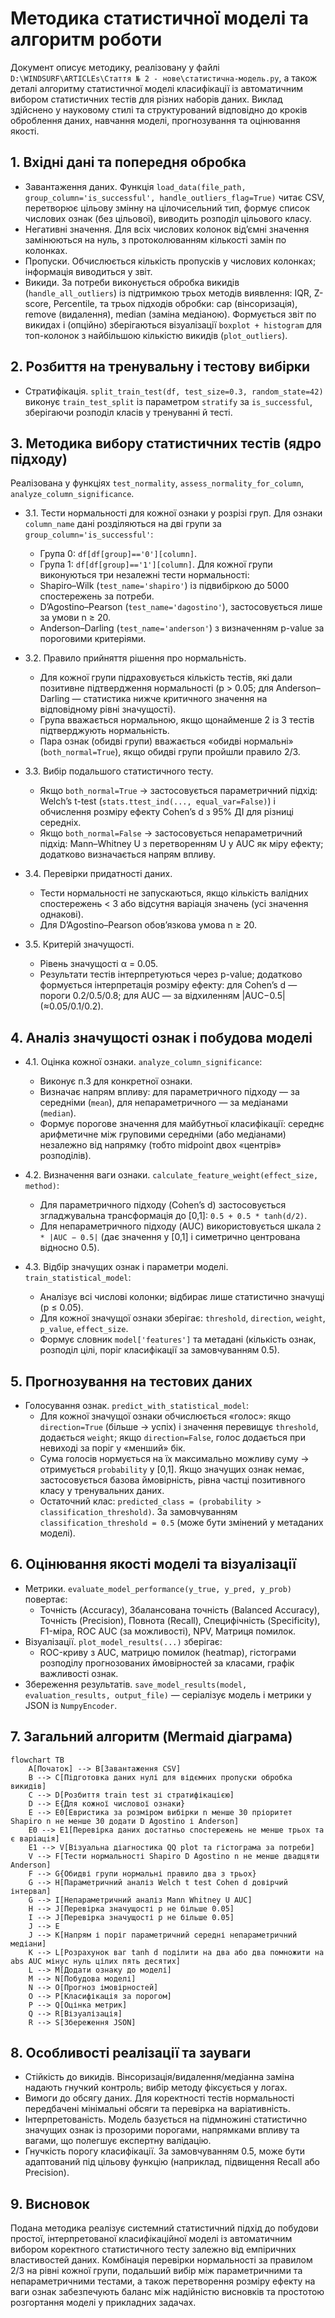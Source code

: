# Методика статистичної моделі та алгоритм роботи

Документ описує методику, реалізовану у файлі `D:\WINDSURF\ARTICLEs\Стаття № 2 - нове\статистична-модель.py`, а також деталі алгоритму статистичної моделі класифікації із автоматичним вибором статистичних тестів для різних наборів даних. Виклад здійснено у науковому стилі та структурований відповідно до кроків оброблення даних, навчання моделі, прогнозування та оцінювання якості.

## 1. Вхідні дані та попередня обробка

- Завантаження даних. Функція `load_data(file_path, group_column='is_successful', handle_outliers_flag=True)` читає CSV, перетворює цільову змінну на цілочисельний тип, формує список числових ознак (без цільової), виводить розподіл цільового класу.
- Негативні значення. Для всіх числових колонок від’ємні значення замінюються на нуль, з протоколюванням кількості замін по колонках.
- Пропуски. Обчислюється кількість пропусків у числових колонках; інформація виводиться у звіт.
- Викиди. За потреби виконується обробка викидів (`handle_all_outliers`) із підтримкою трьох методів виявлення: IQR, Z-score, Percentile, та трьох підходів обробки: cap (вінсоризація), remove (видалення), median (заміна медіаною). Формується звіт по викидах і (опційно) зберігаються візуалізації `boxplot + histogram` для топ-колонок з найбільшою кількістю викидів (`plot_outliers`).

## 2. Розбиття на тренувальну і тестову вибірки

- Стратифікація. `split_train_test(df, test_size=0.3, random_state=42)` виконує `train_test_split` із параметром `stratify` за `is_successful`, зберігаючи розподіл класів у тренуванні й тесті.

## 3. Методика вибору статистичних тестів (ядро підходу)

Реалізована у функціях `test_normality`, `assess_normality_for_column`, `analyze_column_significance`.

- 3.1. Тести нормальності для кожної ознаки у розрізі груп. Для ознаки `column_name` дані розділяються на дві групи за `group_column='is_successful'`:
  - Група 0: `df[df[group]=='0'][column]`.
  - Група 1: `df[df[group]=='1'][column]`.
  Для кожної групи виконуються три незалежні тести нормальності:
  - Shapiro–Wilk (`test_name='shapiro'`) із підвибіркою до 5000 спостережень за потреби.
  - D’Agostino–Pearson (`test_name='dagostino'`), застосовується лише за умови n ≥ 20.
  - Anderson–Darling (`test_name='anderson'`) з визначенням p-value за пороговими критеріями.

- 3.2. Правило прийняття рішення про нормальність.
  - Для кожної групи підраховується кількість тестів, які дали позитивне підтвердження нормальності (p > 0.05; для Anderson–Darling — статистика нижче критичного значення на відповідному рівні значущості).
  - Група вважається нормальною, якщо щонайменше 2 із 3 тестів підтверджують нормальність.
  - Пара ознак (обидві групи) вважається «обидві нормальні» (`both_normal=True`), якщо обидві групи пройшли правило 2/3.

- 3.3. Вибір подальшого статистичного тесту.
  - Якщо `both_normal=True` → застосовується параметричний підхід: Welch’s t-test (`stats.ttest_ind(..., equal_var=False)`) і обчислення розміру ефекту Cohen’s d з 95% ДІ для різниці середніх.
  - Якщо `both_normal=False` → застосовується непараметричний підхід: Mann–Whitney U з перетворенням U у AUC як міру ефекту; додатково визначається напрям впливу.

- 3.4. Перевірки придатності даних.
  - Тести нормальності не запускаються, якщо кількість валідних спостережень < 3 або відсутня варіація значень (усі значення однакові).
  - Для D’Agostino–Pearson обов’язкова умова n ≥ 20.

- 3.5. Критерій значущості.
  - Рівень значущості α = 0.05.
  - Результати тестів інтерпретуються через p-value; додатково формується інтерпретація розміру ефекту: для Cohen’s d — пороги 0.2/0.5/0.8; для AUC — за відхиленням |AUC−0.5| (≈0.05/0.1/0.2).

## 4. Аналіз значущості ознак і побудова моделі

- 4.1. Оцінка кожної ознаки. `analyze_column_significance`:
  - Виконує п.3 для конкретної ознаки.
  - Визначає напрям впливу: для параметричного підходу — за середніми (`mean`), для непараметричного — за медіанами (`median`).
  - Формує порогове значення для майбутньої класифікації: середнє арифметичне між груповими середніми (або медіанами) незалежно від напрямку (тобто midpoint двох «центрів» розподілів).

- 4.2. Визначення ваги ознаки. `calculate_feature_weight(effect_size, method)`:
  - Для параметричного підходу (Cohen’s d) застосовується згладжувальна трансформація до [0,1]: `0.5 + 0.5 * tanh(d/2)`.
  - Для непараметричного підходу (AUC) використовується шкала `2 * |AUC − 0.5|` (дає значення у [0,1] і симетрично центрована відносно 0.5).

- 4.3. Відбір значущих ознак і параметри моделі. `train_statistical_model`:
  - Аналізує всі числові колонки; відбирає лише статистично значущі (p ≤ 0.05).
  - Для кожної значущої ознаки зберігає: `threshold`, `direction`, `weight`, `p_value`, `effect_size`.
  - Формує словник `model['features']` та метадані (кількість ознак, розподіл цілі, поріг класифікації за замовчуванням 0.5).

## 5. Прогнозування на тестових даних

- Голосування ознак. `predict_with_statistical_model`:
  - Для кожної значущої ознаки обчислюється «голос»: якщо `direction=True` (більше → успіх) і значення перевищує `threshold`, додається `weight`; якщо `direction=False`, голос додається при невиході за поріг у «менший» бік.
  - Сума голосів нормується на їх максимально можливу суму → отримується `probability` у [0,1]. Якщо значущих ознак немає, застосовується базова ймовірність, рівна частці позитивного класу у тренувальних даних.
  - Остаточний клас: `predicted_class = (probability > classification_threshold)`. За замовчуванням `classification_threshold = 0.5` (може бути змінений у метаданих моделі).

## 6. Оцінювання якості моделі та візуалізації

- Метрики. `evaluate_model_performance(y_true, y_pred, y_prob)` повертає:
  - Точність (Accuracy), Збалансована точність (Balanced Accuracy), Точність (Precision), Повнота (Recall), Специфічність (Specificity), F1-міра, ROC AUC (за можливості), NPV, Матриця помилок.
- Візуалізації. `plot_model_results(...)` зберігає:
  - ROC-криву з AUC, матрицю помилок (heatmap), гістограми розподілу прогнозованих ймовірностей за класами, графік важливості ознак.
- Збереження результатів. `save_model_results(model, evaluation_results, output_file)` — серіалізує модель і метрики у JSON із `NumpyEncoder`.

## 7. Загальний алгоритм (Mermaid діаграма)

```mermaid
flowchart TB
    A[Початок] --> B[Завантаження CSV]
    B --> C[Підготовка даних нулі для відємних пропуски обробка викидів]
    C --> D[Розбиття train test зі стратифікацією]
    D --> E{Для кожної числової ознаки}
    E --> E0[Евристика за розміром вибірки n менше 30 пріоритет Shapiro n не менше 30 додати D Agostino і Anderson]
    E0 --> E1[Перевірка даних достатньо спостережень не менше трьох та є варіація]
    E1 --> V[Візуальна діагностика QQ plot та гістограма за потреби]
    V --> F[Тести нормальності Shapiro D Agostino n не менше двадцяти Anderson]
    F --> G{Обидві групи нормальні правило два з трьох}
    G --> H[Параметричний аналіз Welch t test Cohen d довірчий інтервал]
    G --> I[Непараметричний аналіз Mann Whitney U AUC]
    H --> J[Перевірка значущості p не більше 0.05]
    I --> J[Перевірка значущості p не більше 0.05]
    J --> E
    J --> K[Напрям і поріг параметричний середні непараметричний медіани]
    K --> L[Розрахунок ваг tanh d поділити на два або два помножити на abs AUC мінус нуль цілих пять десятих]
    L --> M[Додати ознаку до моделі]
    M --> N[Побудова моделі]
    N --> O[Прогноз імовірностей]
    O --> P[Класифікація за порогом]
    P --> Q[Оцінка метрик]
    Q --> R[Візуалізація]
    R --> S[Збереження JSON]
```

## 8. Особливості реалізації та зауваги

- Стійкість до викидів. Вінсоризація/видалення/медіанна заміна надають гнучкий контроль; вибір методу фіксується у логах.
- Вимоги до обсягу даних. Для коректності тестів нормальності передбачені мінімальні обсяги та перевірка на варіативність.
- Інтерпретованість. Модель базується на підмножині статистично значущих ознак із прозорими порогами, напрямками впливу та вагами, що полегшує експертну валідацію.
- Гнучкість порогу класифікації. За замовчуванням 0.5, може бути адаптований під цільову функцію (наприклад, підвищення Recall або Precision).

## 9. Висновок

Подана методика реалізує системний статистичний підхід до побудови простої, інтерпретованої класифікаційної моделі із автоматичним вибором коректного статистичного тесту залежно від емпіричних властивостей даних. Комбінація перевірки нормальності за правилом 2/3 на рівні кожної групи, подальший вибір між параметричними та непараметричними тестами, а також перетворення розміру ефекту на ваги ознак забезпечують баланс між надійністю висновків та простотою розгортання моделі у прикладних задачах.

